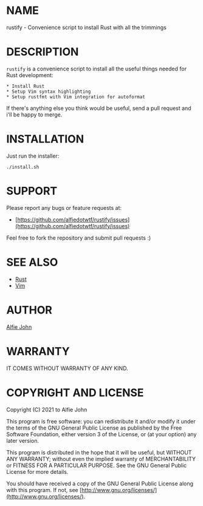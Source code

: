 # NAME

rustify - Convenience script to install Rust with all the trimmings

# DESCRIPTION

`rustify` is a convenience script to install all the useful things needed for
Rust development:

    * Install Rust
    * Setup Vim syntax highlighting
    * Setup rustfmt with Vim integration for autoformat

If there's anything else you think would be useful, send a pull request and
i'll be happy to merge.

# INSTALLATION

Just run the installer:

    ./install.sh

# SUPPORT

Please report any bugs or feature requests at:

* [https://github.com/alfiedotwtf/rustify/issues](https://github.com/alfiedotwtf/rustify/issues)

Feel free to fork the repository and submit pull requests :)

# SEE ALSO

* [Rust](https://www.rust-lang.org/)
* [Vim](http://www.vim.org/)

# AUTHOR

[Alfie John](https://www.alfie.wtf)

# WARRANTY

IT COMES WITHOUT WARRANTY OF ANY KIND.

# COPYRIGHT AND LICENSE

Copyright (C) 2021 to Alfie John

This program is free software: you can redistribute it and/or modify it under
the terms of the GNU General Public License as published by the Free Software
Foundation, either version 3 of the License, or (at your option) any later
version.

This program is distributed in the hope that it will be useful, but WITHOUT ANY
WARRANTY; without even the implied warranty of MERCHANTABILITY or FITNESS FOR A
PARTICULAR PURPOSE. See the GNU General Public License for more details.

You should have received a copy of the GNU General Public License along with
this program. If not, see [http://www.gnu.org/licenses/](http://www.gnu.org/licenses/).
